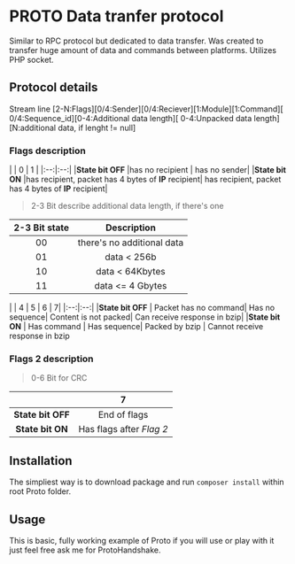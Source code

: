 ﻿PROTO Data tranfer protocol
===========================

Similar to RPC protocol but dedicated to data transfer.
Was created to transfer huge amount of data and commands between platforms.
Utilizes PHP socket.


Protocol details
-------------

Stream line
[2-N:Flags][0/4:Sender][0/4:Reciever][1:Module][1:Command][ 0/4:Sequence_id][0-4:Additional data length][ 0-4:Unpacked data length][N:additional data, if lenght != null]



### Flags description


   |     | 0  | 1  |
   |:--:|:--:|
  |**State bit OFF** |has no recipient | has no sender| 
    |**State bit ON** |has recipient, packet has 4 bytes of **IP** recipient| has recipient, packet has 4 bytes of **IP** recipient|

>2-3 Bit describe additional data length, if there's one

 | 2-3 Bit state | Description |
 |:--:|:---:|
 |00| there's no additional data|
|01| data < 256b|
|10| data < 64Kbytes|
|11| data <= 4 Gbytes|

   |     | 4  | 5  | 6 | 7|
   |:--:|:--:|
   |**State bit OFF** | Packet has no command| Has no sequence| Content is not packed| Can receive response in bzip| 
 |**State bit ON** | Has command | Has sequence| Packed by bzip | Cannot receive response in bzip

### Flags 2 description 
>0-6 Bit for CRC

   |     | 7|
   |:--:|:--:|
   |**State bit OFF** | End of flags| 
 |**State bit ON** | Has flags after *Flag 2*| 



Installation
-------------

The simpliest way is to download package and run `composer install` within root Proto folder.


Usage
-------------

This is basic, fully working example of Proto
if you will use or play with it just feel free ask me for ProtoHandshake.